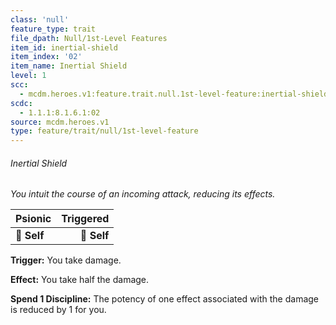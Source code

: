 ```yaml
---
class: 'null'
feature_type: trait
file_dpath: Null/1st-Level Features
item_id: inertial-shield
item_index: '02'
item_name: Inertial Shield
level: 1
scc:
  - mcdm.heroes.v1:feature.trait.null.1st-level-feature:inertial-shield
scdc:
  - 1.1.1:8.1.6.1:02
source: mcdm.heroes.v1
type: feature/trait/null/1st-level-feature
---
```


###### Inertial Shield

*You intuit the course of an incoming attack, reducing its effects.*

| **Psionic** | **Triggered** |
| ----------- | ------------: |
| **📏 Self** |   **🎯 Self** |

**Trigger:** You take damage.

**Effect:** You take half the damage.

**Spend 1 Discipline:** The potency of one effect associated with the damage is reduced by 1 for you.
